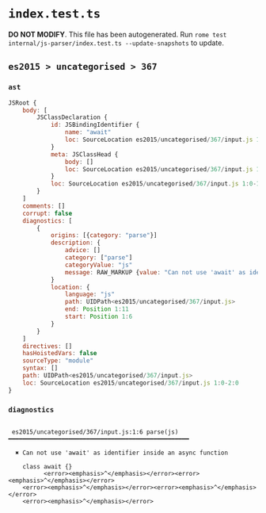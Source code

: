 # `index.test.ts`

**DO NOT MODIFY**. This file has been autogenerated. Run `rome test internal/js-parser/index.test.ts --update-snapshots` to update.

## `es2015 > uncategorised > 367`

### `ast`

```javascript
JSRoot {
	body: [
		JSClassDeclaration {
			id: JSBindingIdentifier {
				name: "await"
				loc: SourceLocation es2015/uncategorised/367/input.js 1:6-1:11 (await)
			}
			meta: JSClassHead {
				body: []
				loc: SourceLocation es2015/uncategorised/367/input.js 1:0-1:14
			}
			loc: SourceLocation es2015/uncategorised/367/input.js 1:0-1:14
		}
	]
	comments: []
	corrupt: false
	diagnostics: [
		{
			origins: [{category: "parse"}]
			description: {
				advice: []
				category: ["parse"]
				categoryValue: "js"
				message: RAW_MARKUP {value: "Can not use 'await' as identifier inside an async function"}
			}
			location: {
				language: "js"
				path: UIDPath<es2015/uncategorised/367/input.js>
				end: Position 1:11
				start: Position 1:6
			}
		}
	]
	directives: []
	hasHoistedVars: false
	sourceType: "module"
	syntax: []
	path: UIDPath<es2015/uncategorised/367/input.js>
	loc: SourceLocation es2015/uncategorised/367/input.js 1:0-2:0
}
```

### `diagnostics`

```

 es2015/uncategorised/367/input.js:1:6 parse(js) ━━━━━━━━━━━━━━━━━━━━━━━━━━━━━━━━━━━━━━━━━━━━━━━━━━━

  ✖ Can not use 'await' as identifier inside an async function

    class await {}
          <error><emphasis>^</emphasis></error><error><emphasis>^</emphasis></error>
    <error><emphasis>^</emphasis></error><error><emphasis>^</emphasis></error>
    <error><emphasis>^</emphasis></error>


```
